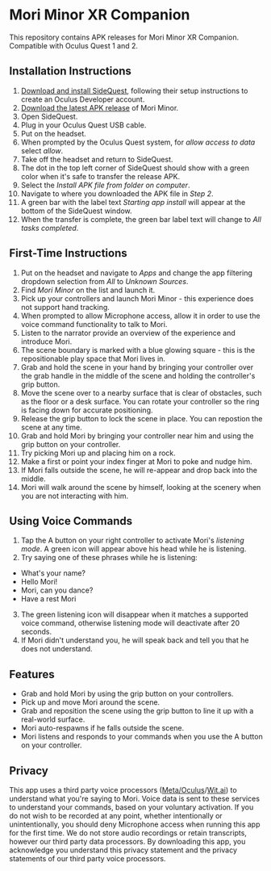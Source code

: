# Mori Minor XR Companion

This repository contains APK releases for Mori Minor XR Companion. Compatible with Oculus Quest 1 and 2.

## Installation Instructions

1) [Download and install SideQuest](https://sidequestvr.com/download), following their setup instructions to create an Oculus Developer account.
2) [Download the latest APK release](https://github.com/Mori-Team/Mori-Minor-Releases/releases/latest) of Mori Minor.
3) Open SideQuest.
4) Plug in your Oculus Quest USB cable.
5) Put on the headset.
6) When prompted by the Oculus Quest system, for *allow access to data* select *allow*.
7) Take off the headset and return to SideQuest.
8) The dot in the top left corner of SideQuest should show with a green color when it's safe to transfer the release APK.
9) Select the *Install APK file from folder on computer*.
10) Navigate to where you downloaded the APK file in *Step 2*.
11) A green bar with the label text *Starting app install* will appear at the bottom of the SideQuest window.
12) When the transfer is complete, the green bar label text will change to *All tasks completed*.

## First-Time Instructions

1) Put on the headset and navigate to *Apps* and change the app filtering dropdown selection from *All* to *Unknown Sources*.
2) Find *Mori Minor* on the list and launch it.
3) Pick up your controllers and launch Mori Minor - this experience does not support hand tracking.
4) When prompted to allow Microphone access, allow it in order to use the voice command functionality to talk to Mori.
5) Listen to the narrator provide an overview of the experience and introduce Mori.
6) The scene boundary is marked with a blue glowing square - this is the repositionable play space that Mori lives in.
7) Grab and hold the scene in your hand by bringing your controller over the grab handle in the middle of the scene and holding the controller's grip button.
8) Move the scene over to a nearby surface that is clear of obstacles, such as the floor or a desk surface. You can rotate your controller so the ring is facing down for accurate positioning.
9) Release the grip button to lock the scene in place. You can repostion the scene at any time.
10) Grab and hold Mori by bringing your controller near him and using the grip button on your controller.
11) Try picking Mori up and placing him on a rock.
12) Make a first or point your index finger at Mori to poke and nudge him.
13) If Mori falls outside the scene, he will re-appear and drop back into the middle.
14) Mori will walk around the scene by himself, looking at the scenery when you are not interacting with him.

## Using Voice Commands

1) Tap the A button on your right controller to activate Mori's *listening mode*. A green icon will appear above his head while he is listening.
2) Try saying one of these phrases while he is listening:
  - What's your name?
  - Hello Mori!
  - Mori, can you dance?
  - Have a rest Mori
3) The green listening icon will disappear when it matches a supported voice command, otherwise listening mode will deactivate after 20 seconds.
4) If Mori didn't understand you, he will speak back and tell you that he does not understand.

## Features

* Grab and hold Mori by using the grip button on your controllers.
* Pick up and move Mori around the scene.
* Grab and reposition the scene using the grip button to line it up with a real-world surface.
* Mori auto-respawns if he falls outside the scene.
* Mori listens and responds to your commands when you use the A button on your controller.

## Privacy

This app uses a third party voice processors ([Meta/Oculus](https://www.oculus.com/legal/privacy-policy/)/[Wit.ai](https://wit.ai/privacy)) to understand what you're saying to Mori. Voice data is sent to these services to understand your commands, based on your voluntary activation. If you do not wish to be recorded at any point, whether intentionally or unintentionally, you should deny Microphone access when running this app for the first time. We do not store audio recordings or retain transcripts, however our third party data processors. By downloading this app, you acknowledge you understand this privacy statement and the privacy statements of our third party voice processors.
